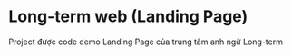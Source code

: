 # Long-term web (Landing Page)
Project được code demo Landing Page của trung tâm anh ngữ Long-term

